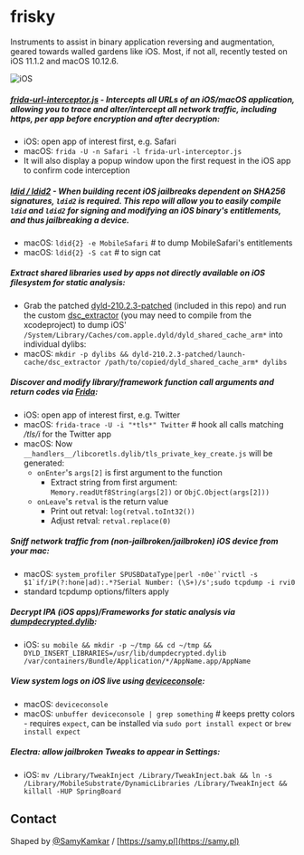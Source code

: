 # frisky

Instruments to assist in binary application reversing and augmentation, geared towards walled gardens like iOS. Most, if not all, recently tested on iOS 11.1.2 and macOS 10.12.6.

![iOS](assets/ios-inj-small.jpg)

##### [frida-url-interceptor.js](frida-url-interceptor.js) - Intercepts all URLs of an iOS/macOS application, allowing you to trace and alter/intercept all network traffic, including https, per app before encryption and after decryption:
  - iOS: open app of interest first, e.g. Safari
  - macOS: `frida -U -n Safari -l frida-url-interceptor.js`
  - It will also display a popup window upon the first request in the iOS app to confirm code interception
  
##### [ldid / ldid2](https://github.com/samyk/ldid) - When building recent iOS jailbreaks dependent on SHA256 signatures, `ldid2` is required. This repo will allow you to easily compile `ldid` and `ldid2` for signing and modifying an iOS binary's entitlements, and thus jailbreaking a device.
  - macOS: `ldid{2} -e MobileSafari` # to dump MobileSafari's entitlements
  - macOS: `ldid{2} -S cat` # to sign cat

##### Extract shared libraries used by apps not directly available on iOS filesystem for static analysis:
  - Grab the patched [dyld-210.2.3-patched](dyld-210.2.3-patched) (included in this repo) and run the custom [dsc_extractor](dyld-210.2.3-patched/launch-cache/dsc_extractor) (you may need to compile from the xcodeproject) to dump iOS' `/System/Library/Caches/com.apple.dyld/dyld_shared_cache_arm*` into individual dylibs:
  - macOS: `mkdir -p dylibs && dyld-210.2.3-patched/launch-cache/dsc_extractor /path/to/copied/dyld_shared_cache_arm* dylibs`

##### Discover and modify library/framework function call arguments and return codes via [Frida](https://www.frida.re/):
  - iOS: open app of interest first, e.g. Twitter
  - macOS: `frida-trace -U -i "*tls*" Twitter` # hook all calls matching */tls/i* for the Twitter app
  - macOS: Now `__handlers__/libcoretls.dylib/tls_private_key_create.js` will be generated:
    - `onEnter`'s `args[2]` is first argument to the function
      - Extract string from first argument: `Memory.readUtf8String(args[2])` or `ObjC.Object(args[2]))`
    - `onLeave`'s `retval` is the return value
      - Print out retval: `log(retval.toInt32())`
      - Adjust retval: `retval.replace(0)`

##### Sniff network traffic from (non-jailbroken/jailbroken) iOS device from your mac:
  - macOS: ```system_profiler SPUSBDataType|perl -n0e'`rvictl -s $1`if/iP(?:hone|ad):.*?Serial Number: (\S+)/s';sudo tcpdump -i rvi0```
  - standard tcpdump options/filters apply

##### Decrypt IPA (iOS apps)/Frameworks for static analysis via [dumpdecrypted.dylib](https://github.com/conradev/dumpdecrypted):
  - iOS: `su mobile && mkdir -p ~/tmp && cd ~/tmp && DYLD_INSERT_LIBRARIES=/usr/lib/dumpdecrypted.dylib /var/containers/Bundle/Application/*/AppName.app/AppName`

##### View system logs on iOS live using [deviceconsole](https://github.com/rpetrich/deviceconsole):
  - macOS: `deviceconsole`
  - macOS: `unbuffer deviceconsole | grep something` # keeps pretty colors
  		- requires `expect`, can be installed via `sudo port install expect` or `brew install expect`

##### Electra: allow jailbroken Tweaks to appear in Settings:
  - iOS: `mv /Library/TweakInject /Library/TweakInject.bak && ln -s /Library/MobileSubstrate/DynamicLibraries /Library/TweakInject && killall -HUP SpringBoard`

## Contact

Shaped by [@SamyKamkar](https://twitter.com/samykamkar) / [https://samy.pl](https://samy.pl)
